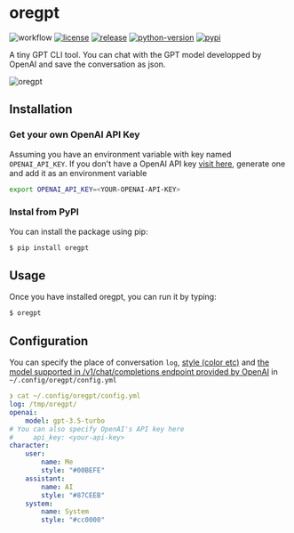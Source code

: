 # oregpt
![workflow](https://github.com/shinichi-takayanagi/oregpt/actions/workflows/main.yml/badge.svg)
[![license](https://img.shields.io/github/license/shinichi-takayanagi/oregpt.svg)](https://github.com/shinichi-takayanagi/oregpt/blob/master/LICENSE)
[![release](https://img.shields.io/github/release/shinichi-takayanagi/oregpt.svg)](https://github.com/shinichi-takayanagi/oregpt/releases/latest)
[![python-version](https://img.shields.io/pypi/pyversions/oregpt.svg)](https://pypi.org/project/oregpt/)
[![pypi](https://img.shields.io/pypi/v/oregpt?color=%2334D058&label=pypi%20package)](https://pypi.org/project/oregpt)

A tiny GPT CLI tool.
You can chat with the GPT model developped by OpenAI and save the conversation as json.

![oregpt](https://user-images.githubusercontent.com/24406372/236609166-0f2385b1-fd9e-4810-b80d-c19c44d13411.gif)

## Installation
### Get your own OpenAI API Key
Assuming you have an environment variable with key named `OPENAI_API_KEY`.
If you don't have a OpenAI API key [visit here](https://platform.openai.com/account/api-keys), generate one and add it as an environment variable

```bash
export OPENAI_API_KEY=<YOUR-OPENAI-API-KEY>

```

### Instal from PyPI
You can install the package using pip:

```bash
$ pip install oregpt
```

## Usage
Once you have installed oregpt, you can run it by typing:
```bash
$ oregpt
```

## Configuration
You can specify the place of conversation `log`,
[style (color etc)](https://python-prompt-toolkit.readthedocs.io/en/master/pages/advanced_topics/styling.html)
and
[the model supported in /v1/chat/completions endpoint provided by OpenAI](https://platform.openai.com/docs/models/overview)
in `~/.config/oregpt/config.yml`
```yaml
❯ cat ~/.config/oregpt/config.yml
log: /tmp/oregpt/
openai:
    model: gpt-3.5-turbo
# You can also specify OpenAI's API key here
#     api_key: <your-api-key>
character:
    user:
        name: Me
        style: "#00BEFE"
    assistant:
        name: AI
        style: "#87CEEB"
    system:
        name: System
        style: "#cc0000"
```
